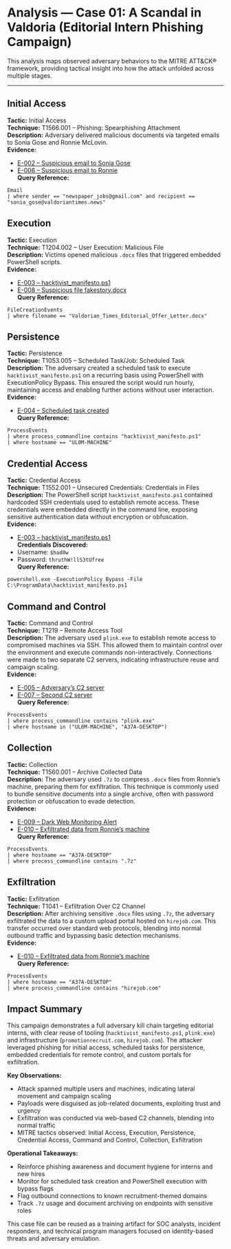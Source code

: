 # Analysis — Case 01: A Scandal in Valdoria (Editorial Intern Phishing Campaign)

This analysis maps observed adversary behaviors to the MITRE ATT&CK® framework, providing tactical insight into how the attack unfolded across multiple stages.

---

## Initial Access

**Tactic:** Initial Access  
**Technique:** T1566.001 – Phishing: Spearphishing Attachment  
**Description:** Adversary delivered malicious documents via targeted emails to Sonia Gose and Ronnie McLovin.  
**Evidence:**  
- [E-002 – Suspicious email to Sonia Gose](evidence/E-002_Suspicious_email_to_Sonia_Gose.md)  
- [E-006 – Suspicious email to Ronnie](evidence/E-006_Suspicious_email.md)  
**Query Reference:**  
```kql
Email
| where sender == "newspaper_jobs@gmail.com" and recipient == "sonia_gose@valdoriantimes.news"
```

## Execution

**Tactic:** Execution  
**Technique:** T1204.002 – User Execution: Malicious File  
**Description:** Victims opened malicious `.docx` files that triggered embedded PowerShell scripts.  
**Evidence:**  
- [E-003 – hacktivist_manifesto.ps1](evidence/E-003_hacktivist_manifesto_ps1.md)  
- [E-008 – Suspicious file fakestory.docx](evidence/E-008_Suspicious_file_fakestory_docx.md)  
**Query Reference:**  
```kql
FileCreationEvents
| where filename == "Valdorian_Times_Editorial_Offer_Letter.docx"
```

## Persistence

**Tactic:** Persistence  
**Technique:** T1053.005 – Scheduled Task/Job: Scheduled Task  
**Description:** The adversary created a scheduled task to execute `hacktivist_manifesto.ps1` on a recurring basis using PowerShell with ExecutionPolicy Bypass. This ensured the script would run hourly, maintaining access and enabling further actions without user interaction.  
**Evidence:**  
- [E-004 – Scheduled task created](evidence/E-004_Scheduled_task_created.md)  
**Query Reference:**  
```kql
ProcessEvents
| where process_commandline contains "hacktivist_manifesto.ps1"
| where hostname == "UL0M-MACHINE"
```

## Credential Access

**Tactic:** Credential Access  
**Technique:** T1552.001 – Unsecured Credentials: Credentials in Files  
**Description:** The PowerShell script `hacktivist_manifesto.ps1` contained hardcoded SSH credentials used to establish remote access. These credentials were embedded directly in the command line, exposing sensitive authentication data without encryption or obfuscation.  
**Evidence:**  
- [E-003 – hacktivist_manifesto.ps1](evidence/E-003_hacktivist_manifesto_ps1.md)  
**Credentials Discovered:**  
- Username: `$had0w`  
- Password: `thruthW!llS3tUfree`  
**Query Reference:**  
```plaintext
powershell.exe -ExecutionPolicy Bypass -File C:\ProgramData\hacktivist_manifesto.ps1
```

## Command and Control

**Tactic:** Command and Control  
**Technique:** T1219 – Remote Access Tool  
**Description:** The adversary used `plink.exe` to establish remote access to compromised machines via SSH. This allowed them to maintain control over the environment and execute commands non-interactively. Connections were made to two separate C2 servers, indicating infrastructure reuse and campaign scaling.  
**Evidence:**  
- [E-005 – Adversary’s C2 server](evidence/E-005_Adversarys_C2_server.md)  
- [E-007 – Second C2 server](evidence/E-007_Adversarys_second_C2_server.md)  
**Query Reference:**  
```kql
ProcessEvents
| where process_commandline contains "plink.exe"
| where hostname in ("UL0M-MACHINE", "A37A-DESKTOP")
```
## Collection

**Tactic:** Collection  
**Technique:** T1560.001 – Archive Collected Data  
**Description:** The adversary used `.7z` to compress `.docx` files from Ronnie’s machine, preparing them for exfiltration. This technique is commonly used to bundle sensitive documents into a single archive, often with password protection or obfuscation to evade detection.  
**Evidence:**  
- [E-009 – Dark Web Monitoring Alert](evidence/E-009_Dark_Web_Monitoring_Alert.md)  
- [E-010 – Exfiltrated data from Ronnie’s machine](evidence/E-010_Exfiltrated_data_from_Ronnies_machine.md)  
**Query Reference:**  
```kql
ProcessEvents
| where hostname == "A37A-DESKTOP"
| where process_commandline contains ".7z"
```

## Exfiltration

**Tactic:** Exfiltration  
**Technique:** T1041 – Exfiltration Over C2 Channel  
**Description:** After archiving sensitive `.docx` files using `.7z`, the adversary exfiltrated the data to a custom upload portal hosted on `hirejob.com`. This transfer occurred over standard web protocols, blending into normal outbound traffic and bypassing basic detection mechanisms.  
**Evidence:**  
- [E-010 – Exfiltrated data from Ronnie’s machine](evidence/E-010_Exfiltrated_data_from_Ronnies_machine.md)  
**Query Reference:**  
```kql
ProcessEvents
| where hostname == "A37A-DESKTOP"
| where process_commandline contains "hirejob.com"
```

## Impact Summary

This campaign demonstrates a full adversary kill chain targeting editorial interns, with clear reuse of tooling (`hacktivist_manifesto.ps1`, `plink.exe`) and infrastructure (`promotionrecruit.com`, `hirejob.com`). The attacker leveraged phishing for initial access, scheduled tasks for persistence, embedded credentials for remote control, and custom portals for exfiltration.

**Key Observations:**
- Attack spanned multiple users and machines, indicating lateral movement and campaign scaling
- Payloads were disguised as job-related documents, exploiting trust and urgency
- Exfiltration was conducted via web-based C2 channels, blending into normal traffic
- MITRE tactics observed: Initial Access, Execution, Persistence, Credential Access, Command and Control, Collection, Exfiltration

**Operational Takeaways:**
- Reinforce phishing awareness and document hygiene for interns and new hires
- Monitor for scheduled task creation and PowerShell execution with bypass flags
- Flag outbound connections to known recruitment-themed domains
- Track `.7z` usage and document archiving on endpoints with sensitive roles

This case file can be reused as a training artifact for SOC analysts, incident responders, and technical program managers focused on identity-based threats and adversary emulation.
